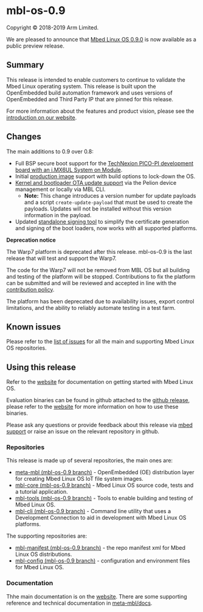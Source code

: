 # mbl-os-0.9

Copyright © 2018-2019 Arm Limited.

We are pleased to announce that [Mbed Linux OS 0.9.0][mbl-release] is now available as a public preview release.

## Summary

This release is intended to enable customers to continue to validate the Mbed Linux operating system. This release is built upon the OpenEmbedded build automation framework and uses versions of OpenEmbedded and Third Party IP that are pinned for this release.

For more information about the features and product vision, please see the [introduction on our website][mbl-introduction].

## Changes

The main additions to 0.9 over 0.8:

* Full BSP secure boot support for the [TechNexion PICO-PI development board with an i.MX6UL System on Module](https://os.mbed.com/docs/mbed-linux-os/v0.9/first-image/hardware.html).
* Initial [production image](https://os.mbed.com/docs/mbed-linux-os/v0.9/first-image/building-a-production-image.html) support with build options to lock-down the OS.
* [Kernel and bootloader OTA update support](https://os.mbed.com/docs/mbed-linux-os/v0.9/update/index.html) via the Pelion device management or locally via MBL CLI.
    * **Note:** This change introduces a version number for update payloads and a script `create-update-payload` that must be used to create the payloads. Updates will not be installed without this version information in the payload.
* Updated [standalone signing tool](https://github.com/ARMmbed/meta-mbl/tree/mbl-os-0.9/openembedded-core-mbl/scripts/signctl/README.md) to simplify the certificate generation and signing of the boot loaders, now works with all supported platforms.

**Deprecation notice**

The Warp7 platform is deprecated after this release. mbl-os-0.9 is the last release that will test and support the Warp7.

The code for the Warp7 will not be removed from MBL OS but all building and testing of the platform will be stopped.
Contributions to fix the platform can be submitted and will be reviewed and accepted in line with the [contribution policy][mbl-contrib].

The platform has been deprecated due to availability issues, export control limitations, and the ability to reliably automate testing in a test farm.

## Known issues

Please refer to the [list of issues][mbl-issues] for all the main and supporting Mbed Linux OS repositories.

## Using this release

Refer to the [website][mbl-start-guide] for documentation on getting started with Mbed Linux OS.

Evaluation binaries can be found in github attached to the [github release][mbl-release], please refer to the [website][mbl-start-guide] for more information on how to use these binaries.

Please ask any questions or provide feedback about this release via [mbed support][mbed-email] or raise an issue on the relevant repository in github.

### Repositories

This release is made up of several repositories, the main ones are:

* [meta-mbl (mbl-os-0.9 branch)][meta-mbl] - OpenEmbedded (OE) distribution layer for creating Mbed Linux OS IoT file system images.
* [mbl-core (mbl-os-0.9 branch)][mbl-core] - Mbed Linux OS source code, tests and a tutorial application.
* [mbl-tools (mbl-os-0.9 branch)][mbl-tools] - Tools to enable building and testing of Mbed Linux OS.
* [mbl-cli (mbl-os-0.9 branch)][mbl-cli] - Command line utility that uses a Development Connection to aid in development with Mbed Linux OS platforms.

The supporting repositories are:

* [mbl-manifest (mbl-os-0.9 branch)][mbl-manifest] - the repo manifest xml for Mbed Linux OS distributions.
* [mbl-config (mbl-os-0.9 branch)][mbl-config] - configuration and environment files for Mbed Linux OS.

### Documentation

Thhe main documentation is on the [website][mbl-introduction]. There are some supporting reference and technical documentation in [meta-mbl/docs][mbl-extra-docs].


[mbl-release]: https://github.com/ARMmbed/mbl-manifest/releases/tag/mbl-os-0.9.0
[mbl-extra-docs]: https://github.com/ARMmbed/meta-mbl/tree/mbl-os-0.9/docs
[mbl-start-guide]: https://os.mbed.com/docs/mbed-linux-os/v0.9/welcome/index.html#getting-started
[mbl-introduction]: https://os.mbed.com/docs/mbed-linux-os/v0.9/welcome/index.html
[mbed-email]: mailto:support@mbed.com
[mbl-issues]: https://github.com/issues?q=is%3Aissue+archived%3Afalse+repo%3AARMmbed%2Fmbl-tools+repo%3AARMmbed%2Fmeta-mbl+repo%3AARMmbed%2Fmbl-manifest+repo%3AARMmbed%2Fmbl-core+repo%3AARMmbed%2Fmbl-cli+repo%3AARMmbed%2Fmbl-config+is%3Aopen
[mbl-contrib]: ../CONTRIBUTING.md

[meta-mbl]: https://github.com/ARMmbed/meta-mbl/tree/mbl-os-0.9
[mbl-core]: https://github.com/ARMmbed/mbl-core/tree/mbl-os-0.9
[mbl-tools]: https://github.com/ARMmbed/mbl-tools/tree/mbl-os-0.9
[mbl-manifest]: https://github.com/ARMmbed/mbl-manifest/tree/mbl-os-0.9
[mbl-config]: https://github.com/ARMmbed/mbl-config/tree/mbl-os-0.9
[mbl-cli]: https://github.com/ARMmbed/mbl-cli/tree/mbl-os-0.9
